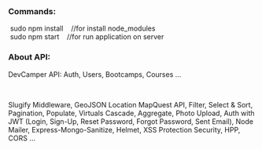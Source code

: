 <br>
<h3>Commands:</h3>
	&nbsp;<span>sudo npm install &nbsp;&nbsp;&nbsp;//for install node_modules</span>
	<br/>
	&nbsp;<span>sudo npm start &nbsp;&nbsp;&nbsp;//for run application on server</span>
<br>
<h3>About API:</h3>
        <p>DevCamper API: Auth, Users, Bootcamps, Courses ...</p>
<br>
        <p>Slugify Middleware, GeoJSON Location MapQuest API, Filter, Select & Sort, Pagination, Populate, Virtuals Cascade, Aggregate, Photo Upload, Auth with JWT (Login, Sign-Up, Reset Password, Forgot Password, Sent Email), Node Mailer, Express-Mongo-Sanitize, Helmet, XSS Protection Security, HPP, CORS ...</p>
